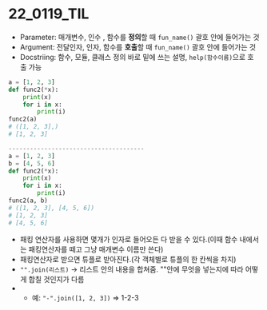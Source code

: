 # 22_0119_TIL

- Parameter: 매개변수, 인수 , 함수를 **정의**할 때 `fun_name()` 괄호 안에 들어가는 것
- Argument: 전달인자, 인자, 함수를 **호출**할 때 `fun_name()` 괄호 안에 들어가는 것
- Docstriing: 함수, 모듈, 클래스 정의 바로 밑에 쓰는 설명, `help(함수이름)`으로 호출 가능

```python
a = [1, 2, 3]
def func2(*x):
    print(x)
    for i in x:
        print(i)
func2(a)
# ([1, 2, 3],)
# [1, 2, 3]

--------------------------------------
a = [1, 2, 3]
b = [4, 5, 6]
def func2(*x):
    print(x)
    for i in x:
        print(i)
func2(a, b)
# ([1, 2, 3], [4, 5, 6])
# [1, 2, 3]
# [4, 5, 6]
```

- 패킹 연산자를 사용하면 몇개가 인자로 들어오든 다 받을 수 있다.(이때 함수 내에서는 패킹연산자를 떼고 그냥 매개변수 이름만 쓴다)
- 패킹연산자로 받으면 튜플로 받아진다.(각 객체별로 튜플의 한 칸씩을 차지)
- `"".join(리스트)` -> 리스트 안의 내용을 합쳐줌. ""안에 무엇을 넣는지에 따라 어떻게 합칠 것인지가 다름 
- - 예: `"-".join([1, 2, 3])` => 1-2-3
